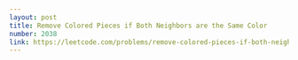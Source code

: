 ```yaml
---
layout: post
title: Remove Colored Pieces if Both Neighbors are the Same Color
number: 2038
link: https://leetcode.com/problems/remove-colored-pieces-if-both-neighbors-are-the-same-color
---
```

